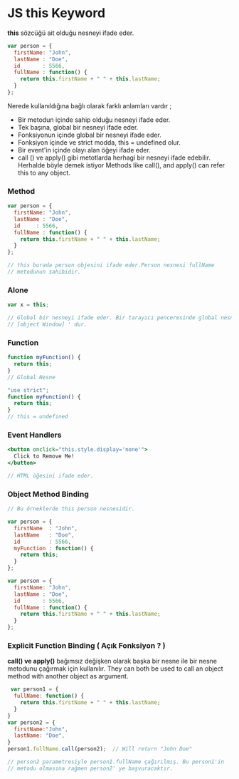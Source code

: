 # JS this Keyword

**this** sözcüğü ait olduğu nesneyi ifade eder.

```jsx
var person = {
  firstName: "John",
  lastName : "Doe",
  id       : 5566,
  fullName : function() {
    return this.firstName + " " + this.lastName;
  }
};
```

Nerede kullanıldığına bağlı olarak farklı anlamları vardır ;

- Bir metodun içinde sahip olduğu nesneyi ifade eder.
- Tek başına, global bir nesneyi ifade eder.
- Fonksiyonun içinde global bir nesneyi ifade eder.
- Fonksiyon içinde ve strict modda, this = undefined olur.
- Bir event'in içinde olayı alan öğeyi ifade eder.
- call () ve apply() gibi metotlarda herhagi bir nesneyi ifade edebilir. Herhalde böyle demek istiyor Methods like call(), and apply() can refer this to any object.

### Method

```jsx
var person = {
  firstName: "John",
  lastName : "Doe",
  id     : 5566,
  fullName : function() {
    return this.firstName + " " + this.lastName;
  }
};

// this burada person objesini ifade eder.Person nesnesi fullName
// metodunun sahibidir.
```

### Alone

```jsx
var x = this;

// Global bir nesneyi ifade eder. Bir tarayıcı penceresinde global nesne
// [object Window] ' dur.
```

### Function

```jsx
function myFunction() {
  return this;
}
// Global Nesne 

"use strict";
function myFunction() {
  return this;
}
// this = undefined
```

### Event Handlers

```jsx
<button onclick="this.style.display='none'">
  Click to Remove Me!
</button>

// HTML öğesini ifade eder.
```

### Object Method Binding

```jsx
// Bu örneklerde this person nesnesidir. 

var person = {
  firstName  : "John",
  lastName   : "Doe",
  id         : 5566,
  myFunction : function() {
    return this;
  }
};

var person = {
  firstName: "John",
  lastName : "Doe",
  id       : 5566,
  fullName : function() {
    return this.firstName + " " + this.lastName;
  }
};
```

### Explicit Function Binding ( Açık Fonksiyon ? )

**call() ve apply()** bağımsız değişken olarak başka bir nesne ile bir nesne metodunu çağırmak için kullanılır. They can both be used to call an object method with another object as argument.

```jsx
 var person1 = {
  fullName: function() {
    return this.firstName + " " + this.lastName;
  }
}
var person2 = {
  firstName:"John",
  lastName: "Doe",
}
person1.fullName.call(person2);  // Will return "John Doe"

// person2 parametresiyle person1.fullName çağırılmış. Bu person1'in 
// metodu olmasına rağmen person2' ye başvuracaktır.
```